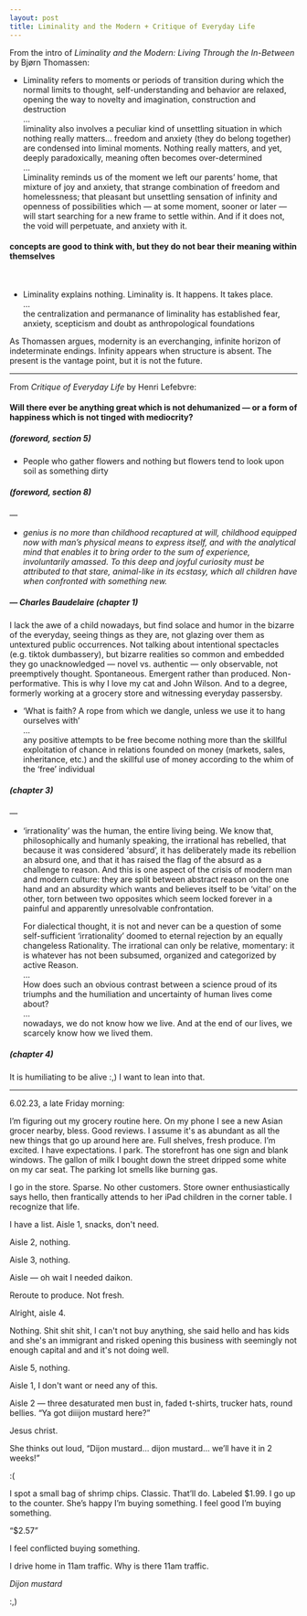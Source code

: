 ```yaml
---
layout: post
title: Liminality and the Modern + Critique of Everyday Life
---
```


From the intro of *Liminality and the Modern: Living Through the In-Between* by Bjørn Thomassen:

- Liminality refers to moments or periods of transition during which the normal limits to thought, self-understanding and behavior are relaxed, opening the way to novelty and imagination, construction and destruction  
    …    
    liminality also involves a peculiar kind of unsettling situation in which nothing really matters… freedom and anxiety (they do belong together) are condensed into liminal moments. Nothing really matters, and yet, deeply paradoxically, meaning often becomes over-determined  
    …    
    Liminality reminds us of the moment we left our parents’ home, that mixture of joy and anxiety, that strange combination of freedom and homelessness; that pleasant but unsettling sensation of infinity and openness of possibilities which — at some moment, sooner or later — will start searching for a new frame to settle within. And if it does not, the void will perpetuate, and anxiety with it.

#### concepts are good to think with, but they do not bear their meaning within themselves  
<br>

- Liminality explains nothing. Liminality is. It happens. It takes place.  
    …  
    the centralization and permanance of liminality has established fear, anxiety, scepticism and doubt as anthropological foundations

As Thomassen argues, modernity is an everchanging, infinite horizon of indeterminate endings. Infinity appears when structure is absent. The present is the vantage point, but it is not the future.

<hr>

From *Critique of Everyday Life* by Henri Lefebvre:

#### Will there ever be anything great which is not dehumanized — or a form of happiness which is not tinged with mediocrity?
##### (foreword, section 5)

- People who gather flowers and nothing but flowers tend to look upon soil as something dirty
##### (foreword, section 8)

—

- *genius is no more than childhood recaptured at will, childhood equipped now with man’s physical means to express itself, and with the analytical mind that enables it to bring order to the sum of experience, involuntarily amassed. To this deep and joyful curiosity must be attributed to that stare, animal-like in its ecstasy, which all children have when confronted with something new.* 
##### — Charles Baudelaire (chapter 1)

I lack the awe of a child nowadays, but find solace and humor in the bizarre of the everyday, seeing things as they are, not glazing over them as untextured public occurrences.
Not talking about intentional spectacles (e.g. tiktok dumbassery), but bizarre realities so common and embedded they go unacknowledged — novel vs. authentic — only observable, not preemptively thought. Spontaneous. Emergent rather than produced. Non-performative. This is why I love my cat and John Wilson. And to a degree, formerly working at a grocery store and witnessing everyday passersby.

- ‘What is faith? A rope from which we dangle, unless we use it to hang ourselves with’  
    …  
    any positive attempts to be free become nothing more than the skillful exploitation of chance in relations founded on money (markets, sales, inheritance, etc.) and the skillful use of money according to the whim of the ‘free’ individual
##### (chapter 3)

—

- ‘irrationality’ was the human, the entire living being. We know that, philosophically and humanly speaking, the irrational has rebelled, that because it was considered ‘absurd’, it has deliberately made its rebellion an absurd one, and that it has raised the flag of the absurd as a challenge to reason. And this is one aspect of the crisis of modern man and modern culture: they are split between abstract reason on the one hand and an absurdity which wants and believes itself to be ‘vital’ on the other, torn between two opposites which seem locked forever in a painful and apparently unresolvable confrontation.  

    For dialectical thought, it is not and never can be a question of some self-sufficient ‘irrationality’ doomed to eternal rejection by an equally changeless Rationality. The irrational can only be relative, momentary: it is whatever has not been subsumed, organized and categorized by active Reason.  
    …  
    How does such an obvious contrast between a science proud of its triumphs and the humiliation and uncertainty of human lives come about?  
    …  
    nowadays, we do not know how we live. And at the end of our lives, we scarcely know how we lived them.
##### (chapter 4)

It is humiliating to be alive :,) I want to lean into that.

<hr>

6.02.23, a late Friday morning:

I’m figuring out my grocery routine here. On my phone I see a new Asian grocer nearby, bless. Good reviews. I assume it's as abundant as all the new things that go up around here are. Full shelves, fresh produce. I’m excited. I have expectations. I park. The storefront has one sign and blank windows. The gallon of milk I bought down the street dripped some white on my car seat. The parking lot smells like burning gas.

I go in the store. Sparse. No other customers. Store owner enthusiastically says hello, then frantically attends to her iPad children in the corner table. I recognize that life.

I have a list. Aisle 1, snacks, don't need. 

Aisle 2, nothing. 

Aisle 3, nothing. 

Aisle — oh wait I needed daikon. 

Reroute to produce. Not fresh. 

Alright, aisle 4. 

Nothing. Shit shit shit, I can't not buy anything, she said hello and has kids and she's an immigrant and risked opening this business with seemingly not enough capital and and it's not doing well. 

Aisle 5, nothing. 

Aisle 1, I don't want or need any of this. 

Aisle 2 — three desaturated men bust in, faded t-shirts, trucker hats, round bellies. “Ya got diiijon mustard here?” 

Jesus christ.

She thinks out loud, “Dijon mustard… dijon mustard… we’ll have it in 2 weeks!” 

:(

I spot a small bag of shrimp chips. Classic. That’ll do. Labeled $1.99. I go up to the counter. She’s happy I’m buying something. I feel good I’m buying something. 

“$2.57”

I feel conflicted buying something. 

I drive home in 11am traffic. Why is there 11am traffic.

*Dijon mustard*

:,)
